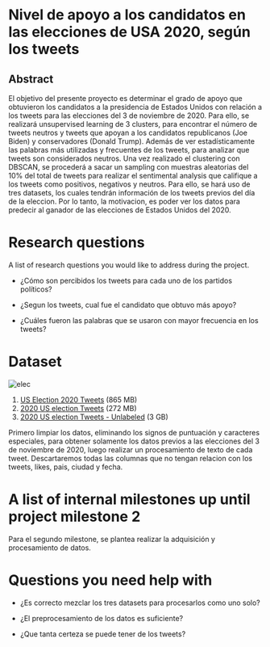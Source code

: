# Nivel de apoyo a los candidatos en las elecciones de USA  2020, según los tweets

## Abstract

El objetivo del presente proyecto es determinar el grado de apoyo que obtuvieron los candidatos a la presidencia de Estados Unidos con relación a los tweets para las elecciones del 3 de noviembre de 2020.
Para ello, se realizará unsupervised learning de 3 clusters, para encontrar el número de tweets neutros y tweets que apoyan a los candidatos republicanos (Joe Biden) y conservadores (Donald Trump).
Además de ver estadísticamente las palabras más utilizadas y frecuentes de los tweets, para analizar que tweets son considerados neutros.
Una vez realizado el clustering con DBSCAN, se procederá a sacar un sampling con muestras aleatorias del 10% del total de tweets para realizar el sentimental analysis que califique a los tweets como positivos, negativos y neutros.
Para ello, se hará uso de tres datasets, los cuales tendrán información de los tweets previos del día de la eleccion. Por lo tanto, la motivacion, es poder ver los datos para predecir al ganador de las elecciones de Estados Unidos del 2020.

# Research questions
A list of research questions you would like to address during the project. 

- ¿Cómo son percibidos los tweets para cada uno de los partidos políticos?

- ¿Segun los tweets, cual fue el candidato que obtuvo más apoyo?

- ¿Cuáles fueron las palabras que se usaron con mayor frecuencia en los tweets?

# Dataset

![elec](https://c.tenor.com/-TPrzN8pfJQAAAAM/good-twitter.gif)

1.  [US Election 2020 Tweets](https://www.kaggle.com/manchunhui/us-election-2020-tweets) (865 MB)
1.  [2020 US election Tweets](https://www.kaggle.com/sripaadsrinivasan/tweets-about-the-upcoming-us-electionaugtooct?select=us_election-edit.csv) (272 MB)
1.  [2020 US election Tweets - Unlabeled](https://www.kaggle.com/bauyrjanj/2020-us-election-tweets-unlabeled) (3 GB)

Primero limpiar los datos, eliminando los signos de puntuación y caracteres especiales, para obtener solamente los datos previos a las elecciones del 3 de noviembre de 2020, luego realizar un procesamiento de texto de cada tweet.
Descartaremos todas las columnas que no tengan relacion con los tweets, likes, pais, ciudad y fecha.


# A list of internal milestones up until project milestone 2

Para el segundo milestone, se plantea realizar la adquisición y procesamiento de datos.

# Questions you need help with 

- ¿Es correcto mezclar los tres datasets para procesarlos como uno solo?

- ¿El preprocesamiento de los datos es suficiente?

- ¿Que tanta certeza se puede tener de los tweets?
